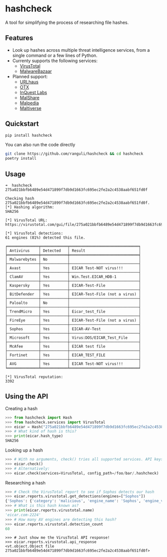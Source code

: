 # hashcheck

A tool for simplifying the process of researching file hashes.


## Features
* Look up hashes across multiple threat intelligence services, from a single command or a few lines of Python.
* Currenty supports the following services:
  * [VirusTotal](https://virustotal.com)
  * [MalwareBazaar](https://bazaar.abuse.ch/)
* Planned support:
  * [URLhaus](https://urlhaus.abuse.ch/)
  * [OTX](https://otx.alienvault.com/)
  * [InQuest Labs](https://labs.inquest.net/)
  * [MalShare](https://www.malshare.com/)
  * [Malpedia](https://malpedia.caad.fkie.fraunhofer.de/)
  * [Maltiverse](https://maltiverse.com/)

## Quickstart
```bash
pip install hashcheck
```

You can also run the code directly
```bash
git clone https://github.com/ranguli/hashcheck && cd hashcheck
poetry install
```

## Usage
```
➜  hashcheck 275a021bbfb6489e54d471899f7db9d1663fc695ec2fe2a2c4538aabf651fd0f

Checking hash 275a021bbfb6489e54d471899f7db9d1663fc695ec2fe2a2c4538aabf651fd0f.
[*] Hashing algorithm:
SHA256

[*] VirusTotal URL:
https://virustotal.com/gui/file/275a021bbfb6489e54d471899f7db9d1663fc695ec2fe2a2c4538aabf651fd0f/

[*] VirusTotal detections:
61 engines (81%) detected this file.

╒══════════════╤════════════╤═══════════════════════════════╕
│ Antivirus    │ Detected   │ Result                        │
╞══════════════╪════════════╪═══════════════════════════════╡
│ Malwarebytes │ No         │                               │
├──────────────┼────────────┼───────────────────────────────┤
│ Avast        │ Yes        │ EICAR Test-NOT virus!!!       │
├──────────────┼────────────┼───────────────────────────────┤
│ ClamAV       │ Yes        │ Win.Test.EICAR_HDB-1          │
├──────────────┼────────────┼───────────────────────────────┤
│ Kaspersky    │ Yes        │ EICAR-Test-File               │
├──────────────┼────────────┼───────────────────────────────┤
│ BitDefender  │ Yes        │ EICAR-Test-File (not a virus) │
├──────────────┼────────────┼───────────────────────────────┤
│ Paloalto     │ No         │                               │
├──────────────┼────────────┼───────────────────────────────┤
│ TrendMicro   │ Yes        │ Eicar_test_file               │
├──────────────┼────────────┼───────────────────────────────┤
│ FireEye      │ Yes        │ EICAR-Test-File (not a virus) │
├──────────────┼────────────┼───────────────────────────────┤
│ Sophos       │ Yes        │ EICAR-AV-Test                 │
├──────────────┼────────────┼───────────────────────────────┤
│ Microsoft    │ Yes        │ Virus:DOS/EICAR_Test_File     │
├──────────────┼────────────┼───────────────────────────────┤
│ McAfee       │ Yes        │ EICAR test file               │
├──────────────┼────────────┼───────────────────────────────┤
│ Fortinet     │ Yes        │ EICAR_TEST_FILE               │
├──────────────┼────────────┼───────────────────────────────┤
│ AVG          │ Yes        │ EICAR Test-NOT virus!!!       │
╘══════════════╧════════════╧═══════════════════════════════╛

[*] VirusTotal reputation:
3392
```

## Using the API

Creating a hash
```python
>>> from hashcheck import Hash
>>> from hashcheck.services import VirusTotal
>>> eicar = Hash("275a021bbfb6489e54d471899f7db9d1663fc695ec2fe2a2c4538aabf651fd0f")
>>> # What kind of hash is this?
>>> print(eicar.hash_type)
SHA256
```

Looking up a hash
```python
>>> # With no arguments, check() tries all supported services. API keys grabbed from ~/.hashcheck by default.
>>> eicar.check()
>>> # Alternatively:
>>> eicar.check(services=VirusTotal, config_path=/foo/bar/.hashcheck)
```

Researching a hash
```python
>>> # Check the VirusTotal report to see if Sophos detects our hash
>>> eicar.reports.virustotal.get_detections(engines=["Sophos"])
{'Sophos': {'category': 'malicious', 'engine_name': 'Sophos', 'engine_version': '1.0.2.0', 'result': 'EICAR-AV-Test', 'method': 'blacklist', 'engine_update': '20210314'}}
>>> # What is this hash known as?
>>> print(eicar.reports.virustotal.name)
'eicar.com-2224'
>>> # How many AV engines are detecting this hash?
>>> eicar.reports.virustotal.detection_count
60
```


```
>>> # Just show me the VirusTotal API response!
>>> eicar.reports.virustotal.api_response
<vt.object.Object file 275a021bbfb6489e54d471899f7db9d1663fc695ec2fe2a2c4538aabf651fd0f>
```
